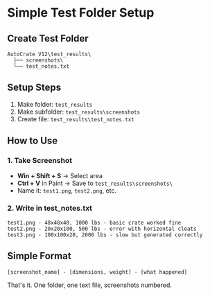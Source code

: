 # Simple Test Folder Setup

## Create Test Folder
```
AutoCrate V12\test_results\
  ├── screenshots\
  └── test_notes.txt
```

## Setup Steps
1. Make folder: `test_results`
2. Make subfolder: `test_results\screenshots`
3. Create file: `test_results\test_notes.txt`

## How to Use

### 1. Take Screenshot
- **Win + Shift + S** → Select area
- **Ctrl + V** in Paint → Save to `test_results\screenshots\`
- Name it: `test1.png`, `test2.png`, etc.

### 2. Write in test_notes.txt
```
test1.png - 48x48x48, 1000 lbs - basic crate worked fine
test2.png - 20x20x100, 500 lbs - error with horizontal cleats
test3.png - 100x100x20, 2000 lbs - slow but generated correctly
```

## Simple Format
```
[screenshot_name] - [dimensions, weight] - [what happened]
```

That's it. One folder, one text file, screenshots numbered.